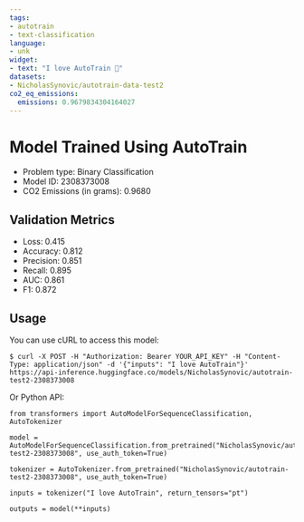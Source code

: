 ```yaml
---
tags:
- autotrain
- text-classification
language:
- unk
widget:
- text: "I love AutoTrain 🤗"
datasets:
- NicholasSynovic/autotrain-data-test2
co2_eq_emissions:
  emissions: 0.9679834304164027
---
```


# Model Trained Using AutoTrain

- Problem type: Binary Classification
- Model ID: 2308373008
- CO2 Emissions (in grams): 0.9680

## Validation Metrics

- Loss: 0.415
- Accuracy: 0.812
- Precision: 0.851
- Recall: 0.895
- AUC: 0.861
- F1: 0.872

## Usage

You can use cURL to access this model:

```
$ curl -X POST -H "Authorization: Bearer YOUR_API_KEY" -H "Content-Type: application/json" -d '{"inputs": "I love AutoTrain"}' https://api-inference.huggingface.co/models/NicholasSynovic/autotrain-test2-2308373008
```

Or Python API:

```
from transformers import AutoModelForSequenceClassification, AutoTokenizer

model = AutoModelForSequenceClassification.from_pretrained("NicholasSynovic/autotrain-test2-2308373008", use_auth_token=True)

tokenizer = AutoTokenizer.from_pretrained("NicholasSynovic/autotrain-test2-2308373008", use_auth_token=True)

inputs = tokenizer("I love AutoTrain", return_tensors="pt")

outputs = model(**inputs)
```